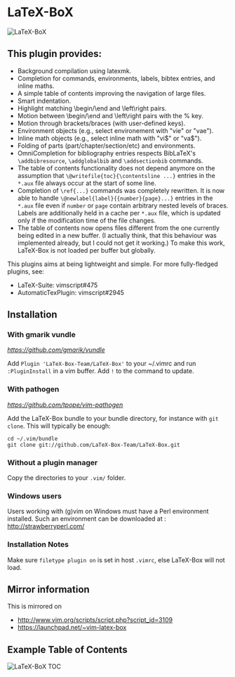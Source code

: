# LaTeX-BoX
![LaTeX-BoX](https://raw.github.com/hellabyte/LaTeX-Box/master/.assets/LaTeX-BoX.png)

## This plugin provides:
- Background compilation using latexmk.
- Completion for commands, environments, labels, bibtex entries, and inline maths.
- A simple table of contents improving the navigation of large files. 
- Smart indentation.
- Highlight matching \begin/\end and \left\right pairs.
- Motion between \begin/\end and \left\right pairs with the % key.
- Motion through brackets/braces (with user-defined keys).
- Environment objects (e.g., select environement with "vie" or "vae").
- Inline math objects (e.g., select inline math with "vi$" or "va$").
- Folding of parts (part/chapter/section/etc) and environments.
- OmniCompletion for bibliography entries respects BibLaTeX's
  `\addbibresource`, `\addglobalbib` and `\addsectionbib` commands.
- The table of contents functionality does not depend anymore on the assumption
  that `\@writefile{toc}{\contentsline ...}` entries in the `*.aux` file always
  occur at the start of some line.
- Completion of `\ref{...}` commands was completely rewritten.  It is now able
  to handle `\@newlabel{label}{{number}{page}...}` entries in the `*.aux` file
  even if `number` or `page` contain arbitrary nested levels of braces.  Labels
  are additionally held in a cache per `*.aux` file, which is updated only if
  the modification time of the file changes.
- The table of contents now opens files different from the one currently being
  edited in a new buffer.  (I actually think, that this behaviour was
  implemented already, but I could not get it working.)  To make this work,
  LaTeX-Box is not loaded per buffer but globally.

This plugins aims at being lightweight and simple.  For more fully-fledged
plugins, see:
- LaTeX-Suite: vimscript#475
- AutomaticTexPlugin: vimscript#2945

## Installation
### With gmarik vundle
_https://github.com/gmarik/vundle_

Add `Plugin 'LaTeX-Box-Team/LaTeX-Box'` to your ~/.vimrc and run
`:PluginInstall` in a vim buffer. Add `!` to the command to update.

### With pathogen
_https://github.com/tpope/vim-pathogen_

Add the LaTeX-Box bundle to your bundle directory, for instance with `git
clone`.  This will typically be enough:

    cd ~/.vim/bundle
    git clone git://github.com/LaTeX-Box-Team/LaTeX-Box.git

### Without a plugin manager

Copy the directories to your `.vim/` folder.

### Windows users

Users working with (g)vim on Windows must have a Perl environment installed.
Such an environment can be downloaded at : http://strawberryperl.com/

### Installation Notes

Make sure `filetype plugin on` is set in host `.vimrc`, else LaTeX-Box
will not load.

## Mirror information

This is mirrored on 

- http://www.vim.org/scripts/script.php?script_id=3109
- https://launchpad.net/~vim-latex-box

## Example Table of Contents

![LaTeX-BoX TOC](https://raw.github.com/hellabyte/LaTeX-Box/master/.assets/LaTeX-BoX-TOC-demo.png)


